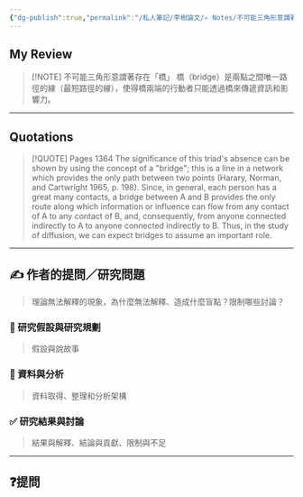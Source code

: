 ```yaml
---
{"dg-publish":true,"permalink":"/私人筆記/李樹論文/✍️ Notes/不可能三角形意謂著存在「橋」/","tags":["李樹論文"],"noteIcon":"3","created":"2025-06-10T19:14:46.000+08:00","updated":"2025-06-10T19:20:00.478+08:00"}
---
```


	








## My Review



> [!NOTE] 不可能三角形意謂著存在「橋」
>  橋（bridge）是兩點之間唯一路徑的線（最短路徑的線），使得橋兩端的行動者只能透過橋來傳遞資訊和影響力。

---


## Quotations

> [!QUOTE] Pages  1364
> The significance  of this triad's absence  can  be shown  by using the concept  of  a  "bridge"; this  is a  line in  a  network  which provides  the  only path  between  two points  (Harary,  Norman,  and  Cartwright  1965, p.  198). Since, in  general,  each person  has  a  great  many  contacts,  a  bridge  between A  and  B  provides  the  only  route  along which information  or  influence can flow from  any  contact  of  A  to  any  contact  of  B,  and,  consequently,  from anyone connected indirectly  to A  to anyone connected indirectly  to B.  Thus, in  the  study  of  diffusion, we  can  expect  bridges  to  assume  an  important role.



---

## ✍️ 作者的提問／研究問題

> 理論無法解釋的現象，為什麼無法解釋、造成什麼盲點？限制哪些討論？


### 🎯 研究假設與研究規劃
> 假設與說故事


### 🔢 資料與分析
> 資料取得、整理和分析架構


### ✅ 研究結果與討論
> 結果與解釋、結論與貢獻、限制與不足


---
## ❓提問




















